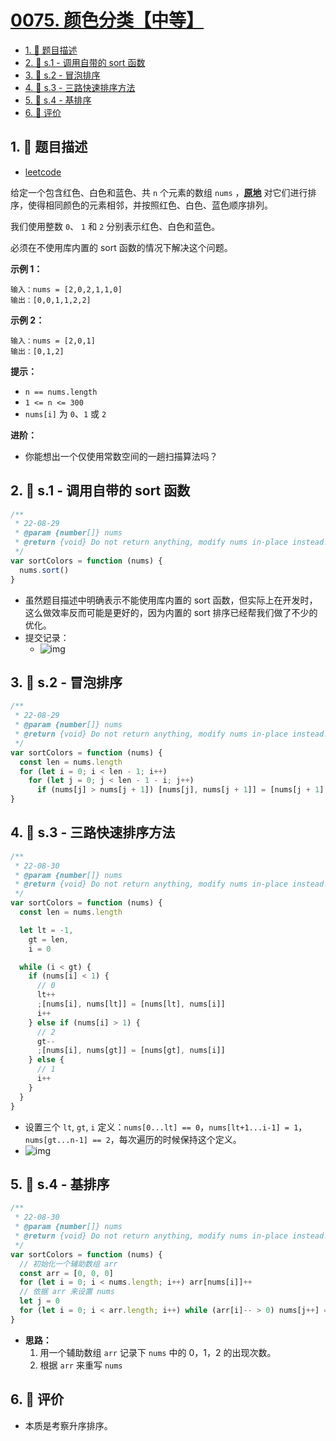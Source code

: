 # [0075. 颜色分类【中等】](https://github.com/tnotesjs/TNotes.leetcode/tree/main/notes/0075.%20%E9%A2%9C%E8%89%B2%E5%88%86%E7%B1%BB%E3%80%90%E4%B8%AD%E7%AD%89%E3%80%91)

<!-- region:toc -->

- [1. 📝 题目描述](#1--题目描述)
- [2. 🎯 s.1 - 调用自带的 sort 函数](#2--s1---调用自带的-sort-函数)
- [3. 🎯 s.2 - 冒泡排序](#3--s2---冒泡排序)
- [4. 🎯 s.3 - 三路快速排序方法](#4--s3---三路快速排序方法)
- [5. 🎯 s.4 - 基排序](#5--s4---基排序)
- [6. 🫧 评价](#6--评价)

<!-- endregion:toc -->

## 1. 📝 题目描述

- [leetcode](https://leetcode.cn/problems/sort-colors)

给定一个包含红色、白色和蓝色、共 `n` 个元素的数组 `nums` ，**[原地](https://baike.baidu.com/item/%E5%8E%9F%E5%9C%B0%E7%AE%97%E6%B3%95)** 对它们进行排序，使得相同颜色的元素相邻，并按照红色、白色、蓝色顺序排列。

我们使用整数 `0`、 `1` 和 `2` 分别表示红色、白色和蓝色。

必须在不使用库内置的 sort 函数的情况下解决这个问题。

**示例 1：**

```
输入：nums = [2,0,2,1,1,0]
输出：[0,0,1,1,2,2]
```

**示例 2：**

```
输入：nums = [2,0,1]
输出：[0,1,2]
```

**提示：**

- `n == nums.length`
- `1 <= n <= 300`
- `nums[i]` 为 `0`、`1` 或 `2`

**进阶：**

- 你能想出一个仅使用常数空间的一趟扫描算法吗？

## 2. 🎯 s.1 - 调用自带的 sort 函数

```js
/**
 * 22-08-29
 * @param {number[]} nums
 * @return {void} Do not return anything, modify nums in-place instead.
 */
var sortColors = function (nums) {
  nums.sort()
}
```

- 虽然题目描述中明确表示不能使用库内置的 sort 函数，但实际上在开发时，这么做效率反而可能是更好的，因为内置的 sort 排序已经帮我们做了不少的优化。
- 提交记录：
  - ![img](https://cdn.jsdelivr.net/gh/tnotesjs/imgs@main/2024-11-10-14-35-56.png)

## 3. 🎯 s.2 - 冒泡排序

```js
/**
 * 22-08-29
 * @param {number[]} nums
 * @return {void} Do not return anything, modify nums in-place instead.
 */
var sortColors = function (nums) {
  const len = nums.length
  for (let i = 0; i < len - 1; i++)
    for (let j = 0; j < len - 1 - i; j++)
      if (nums[j] > nums[j + 1]) [nums[j], nums[j + 1]] = [nums[j + 1], nums[j]]
}
```

## 4. 🎯 s.3 - 三路快速排序方法

```js
/**
 * 22-08-30
 * @param {number[]} nums
 * @return {void} Do not return anything, modify nums in-place instead.
 */
var sortColors = function (nums) {
  const len = nums.length

  let lt = -1,
    gt = len,
    i = 0

  while (i < gt) {
    if (nums[i] < 1) {
      // 0
      lt++
      ;[nums[i], nums[lt]] = [nums[lt], nums[i]]
      i++
    } else if (nums[i] > 1) {
      // 2
      gt--
      ;[nums[i], nums[gt]] = [nums[gt], nums[i]]
    } else {
      // 1
      i++
    }
  }
}
```

- 设置三个 `lt`, `gt`, `i` 定义：`nums[0...lt] == 0`，`nums[lt+1...i-1] = 1`，`nums[gt...n-1] == 2`，每次遍历的时候保持这个定义。
- ![img](https://cdn.jsdelivr.net/gh/tnotesjs/imgs@main/2024-11-10-14-49-54.png)

## 5. 🎯 s.4 - 基排序

```js
/**
 * 22-08-30
 * @param {number[]} nums
 * @return {void} Do not return anything, modify nums in-place instead.
 */
var sortColors = function (nums) {
  // 初始化一个辅助数组 arr
  const arr = [0, 0, 0]
  for (let i = 0; i < nums.length; i++) arr[nums[i]]++
  // 依据 arr 来设置 nums
  let j = 0
  for (let i = 0; i < arr.length; i++) while (arr[i]-- > 0) nums[j++] = i
}
```

- **思路：**
  1. 用一个辅助数组 `arr` 记录下 `nums` 中的 0，1，2 的出现次数。
  2. 根据 `arr` 来重写 `nums`

## 6. 🫧 评价

- 本质是考察升序排序。

